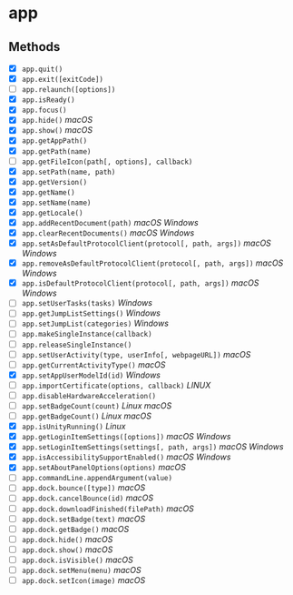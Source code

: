 # app

## Methods

- [x] `app.quit()`
- [x] `app.exit([exitCode])`
- [ ] `app.relaunch([options])`
- [x] `app.isReady()`
- [x] `app.focus()`
- [x] `app.hide()` _macOS_
- [x] `app.show()` _macOS_
- [x] `app.getAppPath()`
- [x] `app.getPath(name)`
- [ ] `app.getFileIcon(path[, options], callback)`
- [x] `app.setPath(name, path)`
- [x] `app.getVersion()`
- [x] `app.getName()`
- [x] `app.setName(name)`
- [x] `app.getLocale()`
- [x] `app.addRecentDocument(path)` _macOS_ _Windows_
- [x] `app.clearRecentDocuments()` _macOS_ _Windows_
- [x] `app.setAsDefaultProtocolClient(protocol[, path, args])` _macOS_ _Windows_
- [x] `app.removeAsDefaultProtocolClient(protocol[, path, args])` _macOS_ _Windows_
- [x] `app.isDefaultProtocolClient(protocol[, path, args])` _macOS_ _Windows_
- [ ] `app.setUserTasks(tasks)` _Windows_
- [ ] `app.getJumpListSettings()` _Windows_
- [ ] `app.setJumpList(categories)` _Windows_
- [ ] `app.makeSingleInstance(callback)`
- [ ] `app.releaseSingleInstance()`
- [ ] `app.setUserActivity(type, userInfo[, webpageURL])` _macOS_
- [ ] `app.getCurrentActivityType()` _macOS_
- [x] `app.setAppUserModelId(id)` _Windows_
- [ ] `app.importCertificate(options, callback)` _LINUX_
- [ ] `app.disableHardwareAcceleration()`
- [ ] `app.setBadgeCount(count)` _Linux_ _macOS_
- [ ] `app.getBadgeCount()` _Linux_ _macOS_
- [x] `app.isUnityRunning()` _Linux_
- [x] `app.getLoginItemSettings([options])` _macOS_ _Windows_
- [x] `app.setLoginItemSettings(settings[, path, args])` _macOS_ _Windows_
- [x] `app.isAccessibilitySupportEnabled()` _macOS_ _Windows_
- [x] `app.setAboutPanelOptions(options)` _macOS_
- [ ] `app.commandLine.appendArgument(value)`
- [ ] `app.dock.bounce([type])` _macOS_
- [ ] `app.dock.cancelBounce(id)` _macOS_
- [ ] `app.dock.downloadFinished(filePath)` _macOS_
- [ ] `app.dock.setBadge(text)` _macOS_
- [ ] `app.dock.getBadge()` _macOS_
- [ ] `app.dock.hide()` _macOS_
- [ ] `app.dock.show()` _macOS_
- [ ] `app.dock.isVisible()` _macOS_
- [ ] `app.dock.setMenu(menu)` _macOS_
- [ ] `app.dock.setIcon(image)` _macOS_
